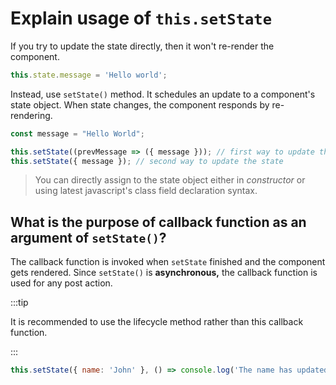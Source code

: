 # Explain usage of `this.setState`

If you try to update the state directly, then it won't re-render the component.

```jsx
this.state.message = 'Hello world';
```

Instead, use `setState()` method. It schedules an update to a component's state object. When state changes, the component responds by re-rendering.

```jsx
const message = "Hello World";

this.setState((prevMessage => ({ message })); // first way to update the state
this.setState({ message }); // second way to update the state
```

> You can directly assign to the state object either in *constructor* or using latest javascript's class field declaration syntax.

## What is the purpose of callback function as an argument of `setState()`?

The callback function is invoked when `setState` finished and the component gets rendered. Since `setState()` is **asynchronous,** the callback function is used for any post action.

:::tip

It is recommended to use the lifecycle method rather than this callback function.

:::

```jsx
this.setState({ name: 'John' }, () => console.log('The name has updated and component re-rendered'));
```
